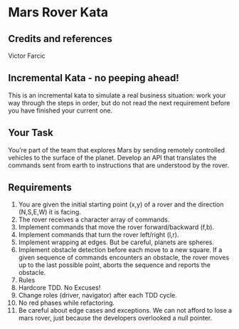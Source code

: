 # Mars Rover Kata

## Credits and references

Victor Farcic

## Incremental Kata - no peeping ahead!

This is an incremental kata to simulate a real business situation: work your way through the steps in order, but do not read the next requirement before you have finished your current one.

## Your Task

You’re part of the team that explores Mars by sending remotely controlled vehicles to the surface of the planet. Develop an API that translates the commands sent from earth to instructions that are understood by the rover.

## Requirements

1. You are given the initial starting point (x,y) of a rover and the direction (N,S,E,W) it is facing.
1. The rover receives a character array of commands.
1. Implement commands that move the rover forward/backward (f,b).
1. Implement commands that turn the rover left/right (l,r).
1. Implement wrapping at edges. But be careful, planets are spheres.
1. Implement obstacle detection before each move to a new square. If a given sequence of commands encounters an obstacle, the rover moves up to the last possible point, aborts the sequence and reports the obstacle.
1. Rules
1. Hardcore TDD. No Excuses!
1. Change roles (driver, navigator) after each TDD cycle.
1. No red phases while refactoring.
1. Be careful about edge cases and exceptions. We can not afford to lose a mars rover, just because the developers overlooked a null pointer.
